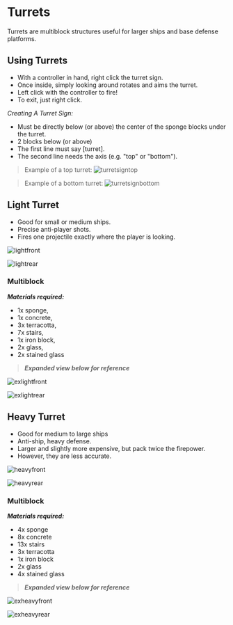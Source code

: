 
# Turrets
Turrets are multiblock structures useful for larger ships and base defense platforms.

## Using Turrets
- With a controller in hand, right click the turret sign.
- Once inside, simply looking around rotates and aims the turret.
- Left click with the controller to fire!
- To exit, just right click.

*Creating A Turret Sign:*
- Must be directly below (or above) the center of the sponge blocks under the turret. 
- 2 blocks below (or above)
- The first line must say [turret].
- The second line needs the axis (e.g. "top" or "bottom").

> Example of a top turret:
![turretsigntop]

> Example of a bottom turret:
![turretsignbottom]

## Light Turret
- Good for small or medium ships.
- Precise anti-player shots.
- Fires one projectile exactly where the player is looking.

![lightfront]

![lightrear]

### Multiblock
***Materials required:***
- 1x sponge,
- 1x concrete,
- 3x terracotta,
- 7x stairs,
- 1x iron block,
- 2x glass,
- 2x stained glass

> ***Expanded view below for reference***

![exlightfront]

![exlightrear]

## Heavy Turret
- Good for medium to large ships
- Anti-ship, heavy defense.
- Larger and slightly more expensive, but pack twice the firepower. 
- However, they are less accurate.

![heavyfront]

![heavyrear]

### Multiblock
***Materials required:***
- 4x sponge
- 8x concrete
- 13x stairs
- 3x terracotta
- 1x iron block
- 2x glass
- 4x stained glass

> ***Expanded view below for reference***

![exheavyfront]

![exheavyrear]



[turretsigntop]: https://i.imgur.com/1rest8q.png
[turretsignbottom]: https://i.imgur.com/otgtaXG.png
[heavyfront]: https://i.imgur.com/UFjqylm.png
[heavyrear]: https://i.imgur.com/zdy2ulG.png
[exheavyfront]: https://i.imgur.com/EWx1UTa.png
[exheavyrear]: https://i.imgur.com/QbGujCF.png
[lightfront]: https://i.imgur.com/NNTG8Sv.png
[lightrear]: https://i.imgur.com/zO6XVBk.png
[exlightfront]: https://i.imgur.com/ogStuXs.png
[exlightrear]: https://i.imgur.com/muj8a0x.png
